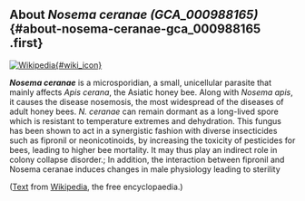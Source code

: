 About *Nosema ceranae (GCA\_000988165)* {#about-nosema-ceranae-gca_000988165 .first}
---------------------------------------

[![Wikipedia](/img/wikipedia_logo_v2_en.png){#wiki_icon}](http://en.wikipedia.org/wiki/Nosema_ceranae)

***Nosema ceranae*** is a microsporidian, a small, unicellular parasite
that mainly affects *Apis cerana*, the Asiatic honey bee. Along with
*Nosema apis*, it causes the disease nosemosis, the most widespread of
the diseases of adult honey bees. *N. ceranae* can remain dormant as a
long-lived spore which is resistant to temperature extremes and
dehydration. This fungus has been shown to act in a synergistic fashion
with diverse insecticides such as fipronil or neonicotinoids, by
increasing the toxicity of pesticides for bees, leading to higher bee
mortality. It may thus play an indirect role in colony collapse
disorder.; In addition, the interaction between fipronil and Nosema
ceranae induces changes in male physiology leading to sterility

([Text](http://en.wikipedia.org/wiki/Nosema_ceranae) from
[Wikipedia](http://en.wikipedia.org/), the free encyclopaedia.)
